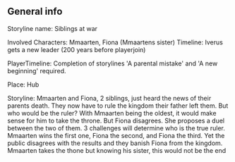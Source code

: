 ## General info
Storyline name: Siblings at war

Involved Characters: Mmaarten, Fiona (Mmaartens sister)
Timeline: Iverus gets a new leader (200 years before playerjoin)

PlayerTimeline: Completion of storylines 'A parental mistake' and 'A new beginning' required.

Place: Hub

Storyline:
Mmaarten and Fiona, 2 siblings, just heard the news of their parents death. They now have to rule the kingdom their father left them. But who would be the ruler? With Mmaarten being the oldest, it would make sense for him to take the throne. But Fiona disagrees. She proposes a duel between the two of them. 3 challenges will determine who is the true ruler. Mmaarten wins the first one, Fiona the second, and Fiona the third. Yet the public disagrees with the results and they banish Fiona from the kingdom. Mmaarten takes the thone but knowing his sister, this would not be the end

